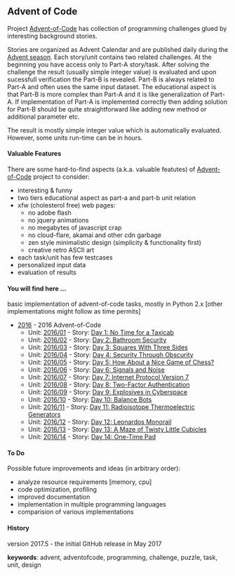 ## Advent of Code
 
Project [Advent-of-Code](http://adventofcode.com/ "Advent of Code Homepage") has collection of programming challenges glued by interesting background stories.

 Stories are organized as Advent Calendar and are published daily during the [Advent season](https://en.wikipedia.org/wiki/Advent). Each story/unit contains two related challenges.
 At the beginning you have access only to Part-A story/task. After solving the challenge the result (usually simple integer value) 
 is evaluated and upon sucessfull verification the Part-B is revealed. Part-B is always related to Part-A and often
 uses the same input dataset. The educational aspect is that Part-B is more complex than Part-A and it is like generalization of Part-A. 
 If implementation of Part-A is implemented correctly then adding solution for Part-B should be quite straightforward like adding new method or
 additional parameter etc.
 
 The result is mostly simple integer value which is automatically evaluated. However, some units run-time can be in hours. 
 
#### Valuable Features
There are some hard-to-find aspects (a.k.a. valuable featutes) of [Advent-of-Code](http://adventofcode.com/ "Advent of Code Homepage") 
project to consider:

  * interesting & funny
  * two tiers educational aspect as part-a and part-b unit relation
  * xfw (cholesterol free) web pages:
    * no adobe flash
    * no jquery animations
    * no megabytes of javascript crap
    * no cloud-flare, akamai and other cdn garbage
    * zen style minimalistic design (simplicity & functionality first)
    * creative retro ASCII art
  * each task/unit has few testcases
  * personalized input data
  * evaluation of results

#### You will find here ... 
basic implementation of advent-of-code tasks, mostly in Python 2.x [other implementations might follow as time permits] 

* [2016](2016/) - 2016 Advent-of-Code 
     * Unit: [2016/01](2016/01/) - Story: [ Day 1: No Time for a Taxicab ](http://adventofcode.com/2016/day/1)
     * Unit: [2016/02](2016/02/) - Story: [ Day 2: Bathroom Security ](http://adventofcode.com/2016/day/2)
     * Unit: [2016/03](2016/03/) - Story: [ Day 3: Squares With Three Sides ](http://adventofcode.com/2016/day/3)
     * Unit: [2016/04](2016/04/) - Story: [ Day 4: Security Through Obscurity ](http://adventofcode.com/2016/day/4)
     * Unit: [2016/05](2016/05/) - Story: [ Day 5: How About a Nice Game of Chess? ](http://adventofcode.com/2016/day/5)
     * Unit: [2016/06](2016/06/) - Story: [ Day 6: Signals and Noise ](http://adventofcode.com/2016/day/6)
     * Unit: [2016/07](2016/07/) - Story: [ Day 7: Internet Protocol Version 7 ](http://adventofcode.com/2016/day/7)
     * Unit: [2016/08](2016/08/) - Story: [ Day 8: Two-Factor Authentication ](http://adventofcode.com/2016/day/8)
     * Unit: [2016/09](2016/09/) - Story: [ Day 9: Explosives in Cyberspace ](http://adventofcode.com/2016/day/9)
     * Unit: [2016/10](2016/10/) - Story: [ Day 10: Balance Bots ](http://adventofcode.com/2016/day/10)
     * Unit: [2016/11](2016/11/) - Story: [ Day 11: Radioisotope Thermoelectric Generators ](http://adventofcode.com/2016/day/11)
     * Unit: [2016/12](2016/12/) - Story: [ Day 12: Leonardos Monorail ](http://adventofcode.com/2016/day/12)
     * Unit: [2016/13](2016/13/) - Story: [ Day 13: A Maze of Twisty Little Cubicles ](http://adventofcode.com/2016/day/13)
     * Unit: [2016/14](2016/14/) - Story: [ Day 14: One-Time Pad ](http://adventofcode.com/2016/day/14)

#### To Do
Possible future improvements and ideas (in arbitrary order):
* analyze resource requirements [memory, cpu]
* code optimization, profiling
* improved documentation
* implementation in multiple programming languages
* comparision of various implementations

#### History
 version 2017.5 - the initial GitHub release in May 2017

**keywords**: advent, adventofcode, programming, challenge, puzzle, task, unit, design

